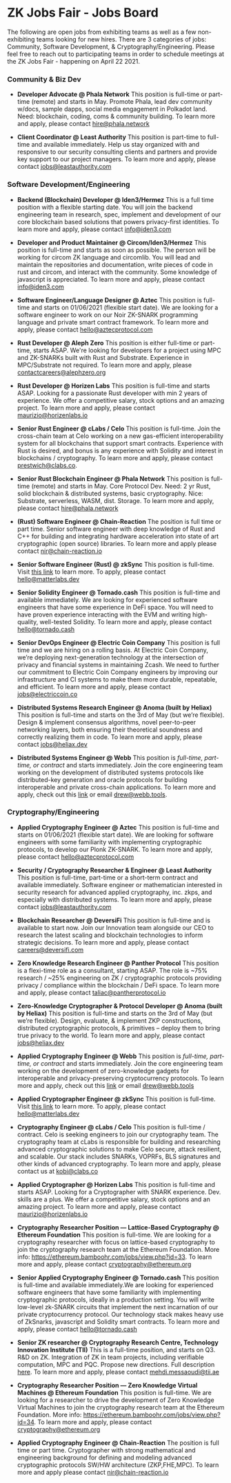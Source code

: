 # ZK Jobs Fair - Jobs Board
The following are open jobs from exhibiting teams as well as a few non-exhibiting teams looking for new hires. There are 3 categories of jobs: Community, Software Development, & Cryptography/Engineering. Please feel free to reach out to participating teams in order to schedule meetings at the ZK Jobs Fair - happening on April 22 2021. 

### Community & Biz Dev

* **Developer Advocate @ Phala Network**
This position is full-time or part-time (remote) and starts in May. Promote Phala, lead dev community w/docs, sample dapps, social media engagement in Polkadot land. Need: blockchain, coding, coms & community building. To learn more and apply, please contact hire@phala.network

* **Client Coordinator @ Least Authority**
This position is part-time to full-time and available immediately. Help us stay organized with and responsive to our security consulting clients and partners and provide key support to our project managers. To learn more and apply, please contact jobs@leastauthority.com


### Software Development/Engineering

* **Backend (Blockchain) Developer @ Iden3/Hermez**
This is a full time position with a flexible starting date. You will join the backend engineering team in research, spec, implement and development of our core blockchain based solutions that powers privacy-first identities. To learn more and apply, please contact info@iden3.com

* **Developer and Product Maintainer @ Circom/Iden3/Hermez**
This position is full-time and starts as soon as possible. The person will be working for circom ZK language and circomlib. You will lead and maintain the repositories and documentation, write pieces of code in rust and circom, and interact with the community. Some knowledge of javascript is appreciated. To learn more and apply, please contact info@iden3.com

* **Software Engineer/Language Designer @ Aztec**
This position is full-time and starts on 01/06/2021 (flexible start date). We are looking for a software engineer to work on our Noir ZK-SNARK programming language and private smart contract framework. To learn more and apply, please contact hello@aztecprotocol.com

* **Rust Developer @ Aleph Zero**
This position is either full-time or part-time, starts ASAP. We're looking for developers for a project using MPC and ZK-SNARKs built with Rust and Substrate. Experience in MPC/Substrate not required. To learn more and apply, please contactcareers@alephzero.org

* **Rust Developer @ Horizen Labs**
This position is full-time and starts ASAP. Looking for a passionate Rust developer with min 2 years of experience. We offer a competitive salary, stock options and an amazing project.  To learn more and apply, please contact maurizio@horizenlabs.io  

* **Senior Rust Engineer @ cLabs / Celo**
This position is full-time. Join the cross-chain team at Celo working on a new gas-efficient interoperability system for all blockchains that support smart contracts. Experience with Rust is desired, and bonus is any experience with Solidity and interest in blockchains / cryptography. To learn more and apply, please contact prestwich@clabs.co.

* **Senior Rust Blockchain Engineer @ Phala Network**
This position is full-time (remote) and starts in May. Core Protocol Dev. Need: 2 yr Rust, solid blockchain & distributed systems, basic cryptography. Nice: Substrate, serverless, WASM, dist. Storage. To learn more and apply, please contact hire@phala.network

* **(Rust) Software Engineer @ Chain-Reaction**
The position is full time or part time. Senior software engineer with deep knowledge of Rust and C++ for building and integrating hardware acceleration into state of art cryptographic (open source) libraries. To learn more and apply please contact nir@chain-reaction.io

* **Senior Software Engineer (Rust) @ zkSync**
This position is full-time. Visit [this link](https://www.notion.so/matterlabs/Senior-Software-Engineer-Rust-162f87f441214eb39619f83bdd9b3073) to learn more. To apply, please contact hello@matterlabs.dev

* **Senior Solidity Engineer @ Tornado.cash**
This position is full-time and available immediately. We are looking for experienced software engineers that have some experience in DeFi space. You will need to have proven experience interacting with the EVM and writing high-quality, well-tested Solidity. To learn more and apply, please contact hello@tornado.cash

* **Senior DevOps Engineer @ Electric Coin Company**
This position is full time and we are hiring on a rolling basis. At Electric Coin Company, we’re deploying next-generation technology at the intersection of privacy and financial systems in maintaining Zcash. We need to further our commitment to Electric Coin Company engineers by improving our infrastructure and CI systems to make them more durable, repeatable, and efficient. To learn more and apply, please contact jobs@electriccoin.co

* **Distributed Systems Research Engineer @ Anoma (built by Heliax)**
This position is full-time and starts on the 3rd of May (but we’re flexible). Design & implement consensus algorithms, novel peer-to-peer networking layers, both ensuring their theoretical soundness and correctly realizing them in code. To learn more and apply, please contact jobs@heliax.dev

* **Distributed Systems Engineer @ Webb**
This position is *full-time, part-time, or contract* and starts immediately. Join the core engineering team working on the development of distributed systems protocols like distributed-key generation and oracle protocols for building interoperable and private cross-chain applications. To learn more and apply, check out this [link](https://www.notion.so/hicommonwealth/Distributed-Systems-Engineer-Webb-4ac290069c8643e0ae176ac5fb2a99b3) or email drew@webb.tools.

### Cryptography/Engineering

* **Applied Cryptography Engineer @ Aztec**
This position is full-time and starts on 01/06/2021 (flexible start date). We are looking for software engineers with some familiarity with implementing cryptographic protocols, to develop our Plonk ZK-SNARK. To learn more and apply, please contact hello@aztecprotocol.com

* **Security / Cryptography Researcher & Engineer @ Least Authority**
This position is full-time, part-time or a short-term contract and available immediately. Software engineer or mathematician interested in security research for advanced applied cryptography, inc. zkps, and especially with distributed systems. To learn more and apply, please contact jobs@leastauthority.com

* **Blockchain Researcher @ DeversiFi**
This position is full-time and is available to start now. Join our Innovation team alongside our CEO to research the latest scaling and blockchain technologies to inform strategic decisions. To learn more and apply, please contact careers@deversifi.com

* **Zero Knowledge Research Engineer @ Panther Protocol**
This position is a flexi-time role as a consultant, starting ASAP. The role is ~75% research / ~25% engineering on ZK / cryptographic protocols providing privacy / compliance within the blockchain / DeFi space. To learn more and apply, please contact taliac@pantherprotocol.io

* **Zero-Knowledge Cryptographer & Protocol Developer @ Anoma (built by Heliax)**
This position is full-time and starts on the 3rd of May (but we’re flexible). Design, evaluate, & implement ZKP constructions, distributed cryptographic protocols, & primitives – deploy them to bring true privacy to the world. To learn more and apply, please contact jobs@heliax.dev

* **Applied Cryptography Engineer @ Webb**
This position is *full-time, part-time, or contract* and starts immediately. Join the core engineering team working on the development of zero-knowledge gadgets for interoperable and privacy-preserving cryptocurrency protocols. To learn more and apply, check out this [link](https://www.notion.so/hicommonwealth/Applied-Cryptography-Engineer-Webb-2309aa0bfafc41afa0ffabf7fa5b8ec7) or email drew@webb.tools

* **Applied Cryptographer Engineer @ zkSync**
This position is full-time. Visit [this link](https://www.notion.so/matterlabs/Applied-Cryptography-Engineer-fa892a33e227414eaa31523331d91b70) to learn more. To apply, please contact hello@matterlabs.dev

* **Cryptography Engineer @ cLabs / Celo**
This position is full-time / contract. Celo is seeking engineers to join our cryptography team. The cryptography team at cLabs is responsible for building and researching advanced cryptographic solutions to make Celo secure, attack resilient, and scalable. Our stack includes SNARKs, VOPRFs, BLS signatures and other kinds of advanced cryptography. To learn more and apply, please contact us at kobi@clabs.co

* **Applied Cryptographer @ Horizen Labs**
This position is full-time and starts ASAP. Looking for a Cryptographer with SNARK experience. Dev. skills are a plus. We offer a competitive salary, stock options and an amazing project.  To learn more and apply, please contact maurizio@horizenlabs.io

* **Cryptography Researcher Position — Lattice-Based Cryptography @ Ethereum Foundation**
This position is full-time. We are looking for a cryptography researcher with focus on lattice-based cryptography to join the cryptography research team at the Ethereum Foundation. More info: https://ethereum.bamboohr.com/jobs/view.php?id=33. To learn more and apply, please contact cryptography@ethereum.org

* **Senior Applied Cryptography Engineer @ Tornado.cash**
This position is full-time and available immediately.We are looking for experienced software engineers that have some familiarity with implementing cryptographic protocols, ideally in a production setting. You will write low-level zk-SNARK circuits that implement the next incarnation of our private cryptocurrency protocol. Our technology stack makes heavy use of ZkSnarks, javascript and Solidity smart contracts. To learn more and apply, please contact hello@tornado.cash

* **Senior ZK researcher @ Cryptography Research Centre, Technology Innovation Institute (TII)**
This is a full-time position, and starts on Q3. R&D on ZK. Integration of ZK in team projects, including verifiable computation, MPC and PQC. Propose new directions. Full description [here](https://careers.tii.ae/job/Abu-Dhabi-Senior-Zero-Knowledge-Researcher/571295922). To learn more and apply, please contact mehdi.messaoudi@tii.ae

* **Cryptography Researcher Position — Zero Knowledge Virtual Machines @ Ethereum Foundation**
This position is full-time. We are looking for a researcher to drive the development of Zero Knowledge Virtual Machines to join the cryptography research team at the Ethereum Foundation. More info: https://ethereum.bamboohr.com/jobs/view.php?id=34. To learn more and apply, please contact cryptography@ethereum.org

* **Applied Cryptography Engineer @ Chain-Reaction**
The position is full time or part time. Cryptographer with strong mathematical and engineering background for defining and modeling advanced cryptographic protocols SW/HW architecture (ZKP,FHE,MPC). To learn more and apply please contact nir@chain-reaction.io

